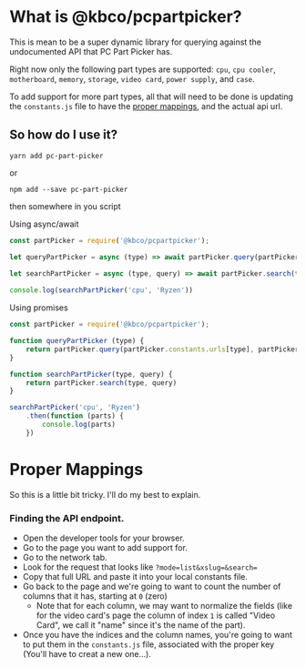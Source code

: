 # What is @kbco/pcpartpicker?
This is mean to be a super dynamic library for querying against the undocumented API that PC Part Picker has.

Right now only the following part types are supported: `cpu`, `cpu cooler`, `motherboard`, `memory`, `storage`, `video card`, `power supply`, and `case`.

To add support for more part types, all that will need to be done is updating the `constants.js` file to have the [proper mappings](#proper-mappings), and the actual api url.

## So how do I use it?
```
yarn add pc-part-picker
```
or
```
npm add --save pc-part-picker
```
then somewhere in you script

Using async/await
```js
const partPicker = require('@kbco/pcpartpicker');

let queryPartPicker = async (type) => await partPicker.query(partPicker.constants.urls[type], partPicker.constants[type])
  
let searchPartPicker = async (type, query) => await partPicker.search(type, query)

console.log(searchPartPicker('cpu', 'Ryzen'))
```
Using promises

```js
const partPicker = require('@kbco/pcpartpicker');

function queryPartPicker (type) { 
    return partPicker.query(partPicker.constants.urls[type], partPicker.constants[type])
}

function searchPartPicker(type, query) {
    return partPicker.search(type, query)
}

searchPartPicker('cpu', 'Ryzen')
    .then(function (parts) {
        console.log(parts)
    })
```

# Proper Mappings
So this is a little bit tricky. I'll do my best to explain.

### Finding the API endpoint.
 - Open the developer tools for your browser.
 - Go to the page you want to add support for. 
 - Go to the network tab.
 - Look for the request that looks like `?mode=list&xslug=&search=`
 - Copy that full URL and paste it into your local constants file.
 - Go back to the page and we're going to want to count the number of columns that it has, starting at `0` (zero)
   - Note that for each column, we may want to normalize the fields (like for the video card's page the column of index `1` is called "Video Card", we call it "name" since it's the name of the part).
 - Once you have the indices and the column names, you're going to want to put them in the `constants.js` file, associated with the proper key (You'll have to creat a new one...).
 
 
